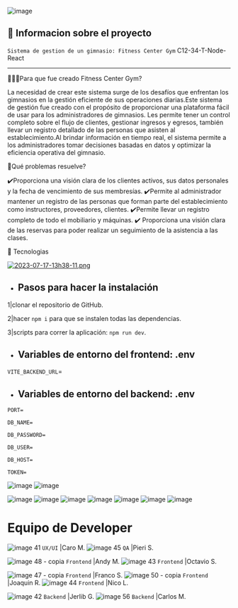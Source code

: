 

![image](https://github.com/No-Country/c12-34-t-node-react/assets/84889284/ce0b0e27-114d-4c25-8427-83d94f112432)




## :book: Informacion sobre el proyecto 

`Sistema de gestion de un gimnasio: Fitness Center Gym`
C12-34-T-Node-React

_____________________________________________________________________
🏋🏻‍♀️Para que fue creado Fitness Center Gym?

La necesidad de crear este sistema surge de los desafíos que enfrentan los gimnasios en la gestión eficiente de sus operaciones diarias.Este sistema de gestión fue creado con el propósito de proporcionar una plataforma fácil de usar para los administradores de gimnasios. Les permite tener un control completo sobre el flujo de clientes, gestionar ingresos y egresos, también llevar un registro detallado de las personas que asisten al establecimiento.Al brindar información en tiempo real, el sistema permite a los administradores tomar decisiones basadas en datos y optimizar la eficiencia operativa del gimnasio.

📜Qué problemas resuelve?

✔️Proporciona una visión clara de los clientes activos, sus datos personales y la fecha de vencimiento de sus membresías.
✔️Permite al administrador mantener un registro de las personas que forman parte del establecimiento como instructores, proveedores, clientes.
✔️Permite llevar un registro completo de todo el mobiliario y máquinas.
✔️ ️Proporciona una visión clara de las reservas para poder realizar un seguimiento de la asistencia a las clases.

🔧 Tecnologias

[![2023-07-17-13h38-11.png](https://i.postimg.cc/KvzJdjC7/2023-07-17-13h38-11.png)](https://postimg.cc/3WsXG88W)








- ## Pasos para hacer la instalación
 
 1|clonar el repositorio de GitHub. 
 
 2|hacer `npm i` para que se instalen todas las dependencias. 
 
 3|scripts para correr la aplicación: `npm run dev`.



- ## Variables de entorno del frontend: .env

`VITE_BACKEND_URL`=


- ## Variables de entorno del backend: .env

`PORT=`

`DB_NAME=`

`DB_PASSWORD=`

`DB_USER=`

`DB_HOST=`

`TOKEN=`


![image](https://github.com/No-Country/c12-34-t-node-react/assets/84889284/7884d773-35a2-4631-8358-47667d4864bf)
![image](https://github.com/No-Country/c12-34-t-node-react/assets/84889284/8aeff34a-6d59-41fd-a175-b23744fa46e7)


![image](https://github.com/No-Country/c12-34-t-node-react/assets/84889284/dcc720b8-c69d-42f4-9f50-0abc213e1e02)
![image](https://github.com/No-Country/c12-34-t-node-react/assets/84889284/8272c0c1-ad04-4051-a835-169b6aa85ebd)
![image](https://github.com/No-Country/c12-34-t-node-react/assets/84889284/9b049739-ac47-4656-a714-76c6d6a95c37)
![image](https://github.com/No-Country/c12-34-t-node-react/assets/84889284/7da63aef-c762-4f0a-839b-83234a8a63d9)
![image](https://github.com/No-Country/c12-34-t-node-react/assets/84889284/6733771d-e75d-4dc0-9e08-dcda2fae4521)
![image](https://github.com/No-Country/c12-34-t-node-react/assets/84889284/d8e7961c-29e4-4095-a962-49ac583d231b)
![image](https://github.com/No-Country/c12-34-t-node-react/assets/84889284/b5ac823e-4304-4bbc-854c-70f22570d6a0)





# Equipo de Developer
![image 41](https://github.com/No-Country/c12-34-t-node-react/assets/84889284/a4237411-75f6-4aef-b0df-67b9fe3d7ccf)
`UX/UI`
|Caro M.
![image 45](https://github.com/No-Country/c12-34-t-node-react/assets/84889284/2454ab4a-e094-4fc8-b5b2-1f334b4d5d77)
`QA`
|Pieri S.


![image 48 - copia](https://github.com/No-Country/c12-34-t-node-react/assets/84889284/11313427-4ad5-4e8a-80b3-089a9ff91fa2)
`Frontend`
|Andy M.
![image 43](https://github.com/No-Country/c12-34-t-node-react/assets/84889284/ea1111dc-e894-444e-a464-8791158616e0)
`Frontend`
|Octavio S.


![image 47 - copia](https://github.com/No-Country/c12-34-t-node-react/assets/84889284/c6c5e63e-630f-4760-997a-733776e37e11)
`Frontend`
|Franco S.
![image 50 - copia](https://github.com/No-Country/c12-34-t-node-react/assets/84889284/6732f9e9-4a1b-45c9-acb5-9cc8c88edfbf)
`Frontend`
|Joaquin R.
![image 44](https://github.com/No-Country/c12-34-t-node-react/assets/84889284/6b5e2e7a-31eb-46ec-b83f-cd856778136a)
`Frontend`
|Nico L.




![image 42](https://github.com/No-Country/c12-34-t-node-react/assets/84889284/af59607a-0d8c-475b-bc40-73c09adc3bb2)
`Backend`
|Jerlib G.
![image 56](https://github.com/No-Country/c12-34-t-node-react/assets/84889284/ca8813a4-52d2-456b-82dc-61e4267416f0)
`Backend`
|Carlos M.















